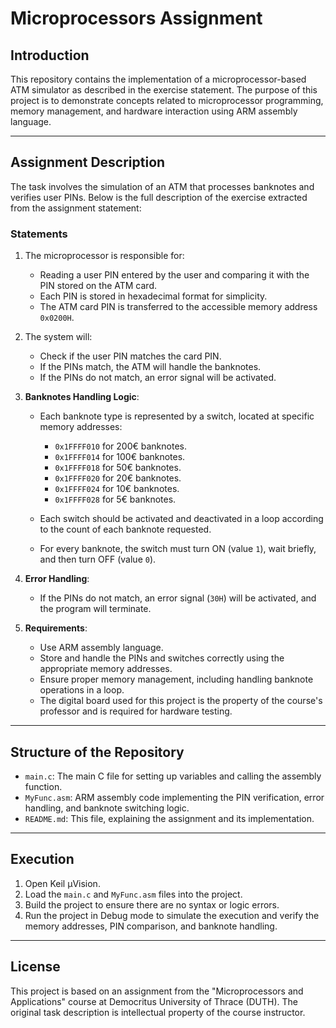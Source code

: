 # Microprocessors Assignment

## **Introduction**
This repository contains the implementation of a microprocessor-based ATM simulator as described in the exercise statement. The purpose of this project is to demonstrate concepts related to microprocessor programming, memory management, and hardware interaction using ARM assembly language.

---

## **Assignment Description**
The task involves the simulation of an ATM that processes banknotes and verifies user PINs. Below is the full description of the exercise extracted from the assignment statement:

### **Statements**
1. The microprocessor is responsible for:
   - Reading a user PIN entered by the user and comparing it with the PIN stored on the ATM card.
   - Each PIN is stored in hexadecimal format for simplicity.
   - The ATM card PIN is transferred to the accessible memory address `0x0200H`.

2. The system will:
   - Check if the user PIN matches the card PIN.
   - If the PINs match, the ATM will handle the banknotes.
   - If the PINs do not match, an error signal will be activated.

3. **Banknotes Handling Logic**:
   - Each banknote type is represented by a switch, located at specific memory addresses:
     - `0x1FFFF010` for 200€ banknotes.
     - `0x1FFFF014` for 100€ banknotes.
     - `0x1FFFF018` for 50€ banknotes.
     - `0x1FFFF020` for 20€ banknotes.
     - `0x1FFFF024` for 10€ banknotes.
     - `0x1FFFF028` for 5€ banknotes.

   - Each switch should be activated and deactivated in a loop according to the count of each banknote requested.
   - For every banknote, the switch must turn ON (value `1`), wait briefly, and then turn OFF (value `0`).

4. **Error Handling**:
   - If the PINs do not match, an error signal (`30H`) will be activated, and the program will terminate.

5. **Requirements**:
   - Use ARM assembly language.
   - Store and handle the PINs and switches correctly using the appropriate memory addresses.
   - Ensure proper memory management, including handling banknote operations in a loop.
   - The digital board used for this project is the property of the course's professor and is required for hardware testing.

---

## **Structure of the Repository**
- `main.c`: The main C file for setting up variables and calling the assembly function.
- `MyFunc.asm`: ARM assembly code implementing the PIN verification, error handling, and banknote switching logic.
- `README.md`: This file, explaining the assignment and its implementation.

---

## **Execution**
1. Open Keil μVision.
2. Load the `main.c` and `MyFunc.asm` files into the project.
3. Build the project to ensure there are no syntax or logic errors.
4. Run the project in Debug mode to simulate the execution and verify the memory addresses, PIN comparison, and banknote handling.

---

## **License**
This project is based on an assignment from the "Microprocessors and Applications" course at Democritus University of Thrace (DUTH). The original task description is intellectual property of the course instructor.

